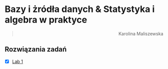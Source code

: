 # Bazy i żródła danych & Statystyka i algebra w praktyce 
> <div align='right'> Karolina Maliszewska </div>
## Rozwiązania zadań
- [x] [Lab 1](Lab1)
